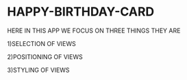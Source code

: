 # HAPPY-BIRTHDAY-CARD
HERE IN THIS APP WE FOCUS ON THREE THINGS THEY ARE
 
 1)SELECTION OF VIEWS
  
 2)POSITIONING OF VIEWS
  
 3)STYLING OF VIEWS
